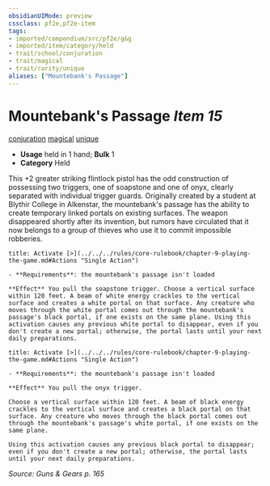 ```yaml
---
obsidianUIMode: preview
cssclass: pf2e,pf2e-item
tags:
- imported/compendium/src/pf2e/g&g
- imported/item/category/held
- trait/school/conjuration
- trait/magical
- trait/rarity/unique
aliases: ["Mountebank's Passage"]
---
```

# Mountebank's Passage *Item 15*  
[conjuration](conjuration.md)  [magical](magical.md)  [unique](unique.md)  

- **Usage** held in 1 hand; **Bulk** 1
- **Category** Held

This +2 greater striking flintlock pistol has the odd construction of possessing two triggers, one of soapstone and one of onyx, clearly separated with individual trigger guards. Originally created by a student at Blythir College in Alkenstar, the mountebank's passage has the ability to create temporary linked portals on existing surfaces. The weapon disappeared shortly after its invention, but rumors have circulated that it now belongs to a group of thieves who use it to commit impossible robberies.

```ad-embed-ability
title: Activate [>](../../../rules/core-rulebook/chapter-9-playing-the-game.md#Actions "Single Action")

- **Requirements**: the mountebank's passage isn't loaded

**Effect** You pull the soapstone trigger. Choose a vertical surface within 120 feet. A beam of white energy crackles to the vertical surface and creates a white portal on that surface. Any creature who moves through the white portal comes out through the mountebank's passage's black portal, if one exists on the same plane. Using this activation causes any previous white portal to disappear, even if you don't create a new portal; otherwise, the portal lasts until your next daily preparations.
```

```ad-embed-ability
title: Activate [>](../../../rules/core-rulebook/chapter-9-playing-the-game.md#Actions "Single Action")

- **Requirements**: the mountebank's passage isn't loaded

**Effect** You pull the onyx trigger.

Choose a vertical surface within 120 feet. A beam of black energy crackles to the vertical surface and creates a black portal on that surface. Any creature who moves through the black portal comes out through the mountebank's passage's white portal, if one exists on the same plane.

Using this activation causes any previous black portal to disappear; even if you don't create a new portal; otherwise, the portal lasts until your next daily preparations.
```

*Source: Guns & Gears p. 165*
